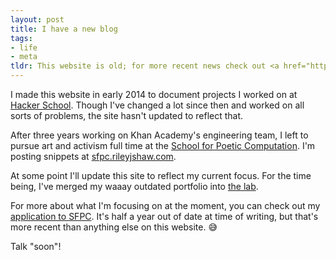 ```yaml
---
layout: post
title: I have a new blog
tags:
- life
- meta
tldr: This website is old; for more recent news check out <a href="https://sfpc.rileyjshaw.com">my SFPC blog</a>.
---
```


I made this website in early 2014 to document projects I worked on at [Hacker School](https://www.recurse.com/). Though I've changed a lot since then and worked on all sorts of problems, the site hasn't updated to reflect that.

After three years working on Khan Academy's engineering team, I left to pursue art and activism full time at the [School for Poetic Computation](http://sfpc.io/). I'm posting snippets at [sfpc.rileyjshaw.com](https://sfpc.rileyjshaw.com).

At some point I'll update this site to reflect my current focus. For the time being, I've merged my waaay outdated portfolio into [the lab](/lab).

For more about what I'm focusing on at the moment, you can check out my [application to SFPC](https://sfpc.rileyjshaw.com/post/171435065582/my-school-for-poetic-computation-application). It's half a year out of date at time of writing, but that's more recent than anything else on this website. 😅

Talk "soon"!
